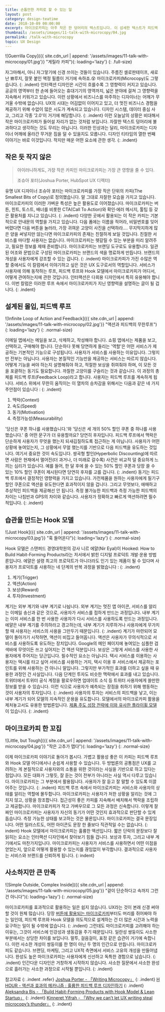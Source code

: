 ```yaml
---
title: 손톱만한 카피로 할 수 있는 일
layout: post
category: design-teatime
date: 2018-10-09 00:00:00
excerpt: 마이크로카피는 아주 작은 한 덩어리의 텍스트입니다. 이 섬세한 텍스트가 피드백 루프와 Hook 모델에서 어떤 역할을 맡는지 살펴봅니다.
thumbnail: /assets/images/11-talk-with-microcopy/04.jpg
permalink: /talk-with-microcopy
topic: UX Design
---
```


![Guerrilla Copy]({{ site.cdn_url | append: '/assets/images/11-talk-with-microcopy/01.jpg'}} "게릴라 카피"){: loading='lazy'}
{: .full-size}

자그마해서, 아니 자그맣기에 신경 쓰이는 것들이 있습니다. 주름진 셀로판테이프, 새로 난 뾰루지, 잘못 붙인 액정 필름이 거기에 속하죠.😵 마이크로카피(Microcopy)도 그렇습니다.
{: .indent}
인터랙션 디자인은 시간이 흐를수록 그 영향력이 커지고 있습니다. 공공의 영역부터 한 손에 들어오는 휴대기기의 영역까지, 넓은 분야에 걸쳐 그 영향력을 지속해서 키워가고 있습니다. 이런 상황에서 비즈니스를 마주하는 디자이너는 어깨가 무거울 수밖에 없습니다. UX의 시대는 어김없이 이어지고 있고, 더 멋진 비즈니스 경험을 제공하기 위해 수없이 많은 시도가 계속되고 있습니다. 디자인 시스템, 데이터 중심 사고, 그리고 각종 '2.0'이 거기에 해당합니다.
{: .indent}
이런 오늘날의 상황은 비대해서 작은 마이크로카피가 들어설 자리가 없는 것처럼 보입니다. 자잘한 텍스트 덩어리에 불과하다고 생각하는 것도 무리는 아닙니다. 이러한 인상과는 달리, 마이크로카피는 디자이너 어깨에 올라간 무거운 짐을 덜 수 있을지도 모릅니다. 디자인 티타임의 열한 번째 이야기는 바로 이것입니다. 작지만 매운 어떤 요소에 관한 생각.
{: .indent}

## 작은 듯 작지 않은

> 아이러니하게도, 가장 작은 카피인 마이크로카피는 가장 큰 영향을 줄 수 있다.
>
> 조슈아 포터(Joshua Porter, HubSpot UX 디렉터)

유명 UX 디자이너 조슈아 포터는 마이크로카피를 가장 작은 단위의 카피(The Smallest Bits of Copy)로 정의했습니다. 말 그대로 자잘한 모습을 가지고 있습니다. 마이크로카피의 이러한 가벼운 특성은 높은 활용도로 이어졌습니다. 마이크로카피는 버튼, 힌트, 토스트, 배너를 비롯한 CTA(Call To Action)와 확인·에러 메시지, 툴팁 등 갖은 활용처를 지니고 있습니다.
{: .indent}
다양한 곳에서 활용되는 이 작은 카피는 기본적으로 안내문의 역할을 가지고 있습니다. 다음 폼에는 이름을 적어라, 비밀번호를 잊어버렸다면 다음 버튼을 눌러라, 가장 귀여운 고양이 사진을 선택하라…. 무지막지하게 많은 양을 써넣지만 않는다면 마이크로카피의 존재는 친절하게 보일 것입니다. 친절한 서비스를 마다할 사용자는 없습니다. 마이크로카피는 헷갈릴 수 있는 부분을 미리 알려주고, 필요한 정보를 제때 준비합니다. 마이크로카피는 브랜딩 도구로도 유용합니다. 일관된 어조와 문법으로 구성된 마이크로카피는 브랜드의 색을 명료하게 만듭니다. 브랜드의 개성을 사용자에게 강조할 수 있는 겁니다.
{: .indent}
마이크로카피가 가진 수많은 역할 중에서도 이 칼럼에서 이야기하고 싶은 것은 UX 도구로서의 역할입니다. 서비스가 사용자에 의해 동작하는 루프, 피드백 루프와 Hook 모델에서 마이크로카피가 어디서, 어떻게 관여하는지에 관한 것입니다. 인터랙션은 다회용 디자인에서 특히 유용해야 합니다. 이번 칼럼은 이러한 루프 속에서 마이크로카피가 지닌 영향력을 설명하는 글이 될 겁니다.
{: .indent}

## 설계된 몰입, 피드백 루프

![Infinite Loop of Action and Feedback]({{ site.cdn_url | append: '/assets/images/11-talk-with-microcopy/02.jpg'}} "액션과 피드백의 무한루프"){: loading='lazy'}
{: .normal-size}

이메일 앱에서는 메일을 보고, 삭제하고, 작성해야 합니다. 쇼핑 앱에서는 제품을 보고, 선택하고, 구매해야 합니다. 단순하다 못해 당연하게 들리는 '역할'은 어떤 서비스가 제공하는 기본적인 기능으로 구성됩니다. 사용자가 서비스를 사용하는 이유입니다. 그렇지만 전부는 아닙니다. 사용자는 본질적인 기능만을 제공하는 서비스는 따르지 않습니다. 어떻게 기능을 써야 하는지 설명해줘야 하고, 적절한 보상을 쥐여줘야 하며, 이 모든 것을 포괄하는 동기도 필요합니다. 까칠한 고양이를 구슬리는 것과 같습니다. 이 과정의 총체를 피드백 루프(Feedback Loop)라고 합니다. 사용자는 피드백 루프를 계속하게 됩니다. 서비스 위에서 무한히 움직이는 이 열차의 승차감을 위해서는 다음과 같은 네 가지 주안점이 있습니다 :
{: .indent}

1. 맥락(Context)
2. 속도(Speed)
3. 동기(Motivation)
4. 측정가능성(Measurability)

'당신은 쿠폰 하나를 사용했습니다.'와 '당신은 세 개의 50% 할인 쿠폰 중 하나를 사용했습니다.' 중 어떤 문구가 더 유용할까요? 당연히 후자입니다. 피드백 루프에서 맥락은 단순하게 사용자가 무엇을 했는지 되새김질하도록 접근하는 게 아닙니다. 사용자가 어떤 상황에 놓여있는지, 그 상황에서 무얼 했는지를 기반으로 다음 피드백을 유도하는 것입니다. 여기서 중요한 것이 속도입니다. 쌍곡형 할인(Hyperbolic Discounting)에 따르면 사람은 현재에서 멀어진(더 과거나, 더 미래로 갈수록) 사건은 비교적 덜 중요하게 느끼는 심리가 있습니다. 예를 들어, 한 달 후에 쓸 수 있는 50% 할인 쿠폰과 당장 쓸 수 있는 10% 할인 쿠폰이 제시된다면 당연히 후자를 고를 겁니다.
{: .indent}
동기는 피드백 루프에서 결정적인 영향력을 가지고 있습니다. 가전제품을 원하는 사용자에게 필기구 할인 쿠폰으로 액션을 유도한다면 효과적이지 않을 겁니다. 그리고 무엇보다, 애매하고 추상적인 피드백을 제공해선 안 됩니다. 측정 불가능한 피드백과 측정 가능한 피드백의 차이는 나침반과 GPS의 차이와 같습니다. 사용자가 정확하고 빠르게 액션하려면 필수적입니다.
{: .indent}

## 습관을 만드는 Hook 모델

![Just Hook]({{ site.cdn_url | append: '/assets/images/11-talk-with-microcopy/03.jpg'}} "훅 들어온다"){: loading='lazy'}
{: .normal-size}

Hook 모델은 스탠퍼드 경영대학원의 강사 니르 에얄(Nir Eyal)이 Hooked: How to Build Habit-Forming Products라는 저서에서 밝힌 디지털 프로덕트 개발·운용 방법론입니다. 에얄은 설령 최고의 프로덕트가 아니더라도 인기 있는 제품이 될 수 있다며 사용자가 프로덕트를 사용하는 네 단계의 반복 과정을 밝혔습니다 :
{: .indent}

1. 계기(Trigger)
2. 액션(Action)
3. 보상(Reward)
4. 투자(Investment)

계기는 외부 계기와 내부 계기로 나뉩니다. 외부 계기는 멋진 앱 아이콘, 서비스를 알리는 이메일 송신과 같은 것으로, 사용자가 서비스를 접하게 만드는 과정입니다. 내부 계기는 이미 서비스를 한 번 사용한 사용자가 다시 서비스를 사용하도록 만드는 과정입니다. 에얄은 내부 계기를 주의하라고 경고하는데, 내부 계기가 지루하거나 사용자에게 무가치할 때 사용자는 서비스의 사용을 그만두기 때문입니다.
{: .indent}
계기가 마련되어 모델이 돌아가기 시작하면, 액션이 비집고 들어옵니다. 액션은 사용자가 무의식적으로 서비스를 사용하도록 유도하는 장치입니다. Google의 메인 페이지에 놓여있는 심플한 검색바에 무엇이든 쓰고 싶어지는 건 액션 덕분입니다. 보상은 그렇게 서비스를 사용한 사용자에게 주어지는 당근입니다. 필수적인 요소는 아닙니다. 택시 서비스를 이용하는 사용자는 택시를 타고 싶어 서비스를 사용하는 거지, 택시 이용 후 서비스에서 제공하는 포인트를 위해 사용하는 건 아니니 말입니다. 그렇지만 부가적인 효과를 더하고 싶을 때 유용한 과정인 건 사실입니다. 다음 단계인 투자도 비슷한 맥락에서 효과를 내고 있습니다. 트위터에서 트위터 공식 계정을 팔로우하면 업데이트 소식 등 트위터 사용자에게 쓸만한 정보를 받을 수 있습니다. 이런 식으로 사용자가 예측되는 장점을 취하기 위해 행동하는 것이 사용자의 투자입니다.
{: .indent}
사용자의 투자는 서비스의 피드백을 낳고, 이는 내부 계기가 되어 모델의 지속적인 운용을 유도합니다. 모델에서의 마이크로카피 활용을 제처놓고서도 유용한 방법론입니다. <a title='매거진 입맛 - 알아서 팔리는 제품을 만드는 제품 주도 성장(Product-led Growth) 방법론' href='/introduce-product-led-growth' target='_blank' rel='noopener'>제품 주도 성장 전략에 이와 유사한 플라이휠 모델</a>이 있습니다.
{: .indent}

## 마이크로카피 한 꼬집

![Little, but Tough]({{ site.cdn_url | append: '/assets/images/11-talk-with-microcopy/04.jpg'}} "작은 고추가 맵다"){: loading='lazy'}
{: .normal-size}

이제 마이크로카피 이야기로 돌아가 봅시다. 가볍고 활용성 좋은 이 카피는 피드백 루프와 Hook 모델 어디에서나 손쉽게 사용할 수 있습니다. 두 방법론의 공통점은 UX를 고려하는 게 본질적으로 사용자와의 소통을 위한 것이라는 사실을 기반으로 하고 있다는 점입니다. 모든 대화가 그렇듯, 잘 듣는 것이 전부가 아니라는 사실 역시 다루고 있습니다. 마이크로카피는 그 부분에서 활용됩니다. 사용자가 잘 듣고 잘 말할 수 있도록 이끌어주는 것입니다.
{: .indent}
피드백 루프 속에서 마이크로카피는 서비스와 사용자의 상태를 알리는 역할에 몰두합니다. 마이크로카피는 사용자가 처한 상황을 알리는 것에 그치지 않고, 상황을 창조합니다. 접근성이 좋은 카피를 지속해서 배치해서 맥락을 조립하고 제공합니다. 마이크로카피가 작고 가벼우므로 그 모든 과정은 신속합니다. 이렇게 잘 짜인 마이크로카피는 사용자가 자신의 동기가 어떤 것인지 효과적으로 판단할 수 있게 돕습니다. 측정 가능한 상태를 보고하는 것은 물론입니다. 마이크로카피는 결국 문장입니다. 어떤 일러스트도, 어떤 아이콘도 문장 한 줄보다 직관적일 수는 없습니다.
{: indent}
Hook 모델에서 마이크로카피는 훌륭한 액션입니다. 짧은 단락의 문장보다 잘 읽히는 요소는 인터랙션 디자인에서 찾아보기 힘들 겁니다. 보상과 투자, 그리고 내부 계기에서도 마찬가지입니다. 마이크로카피는 사용자가 서비스를 사용하면서 어떤 이점을 얻었는지, 앞으로 어떻게 활용할 수 있는지를 끊임없이 부각합니다. 결과적으로 사용자는 서비스와 브랜드를 신뢰하게 됩니다.
{: indent}

## 사소하지만 큰 만족

![Simple Outside, Complex Inside]({{ site.cdn_url | append: '/assets/images/11-talk-with-microcopy/05.jpg'}} "겉이 단순하다고 속까지 그런 건 아니다"){: loading='lazy'}
{: .normal-size}

마이크로카피를 효과적으로 활용하는 일은 쉽지 않습니다. UX라는 것이 본래 신경 써야 할 것이 원체 많습니다. 당장 [버튼에 활용되는 마이크로카피](https://www.invisionapp.com/inside-design/microcopy-destructive-actions)부터도 머리를 쥐어짜야 하는 일인데, 피드백 루프와 Hook 모델을 의도적으로 설계하는 건 더 많은 시간과 노력을 요구하는 일이 될 수밖에 없습니다.
{:  .indent}
그런데도 마이크로카피를 고려해야 하는 이유는, 그것이 서비스에 인강성과 생동감을 주기 때문입니다. 일란성 쌍둥이도 사소한 부분에서는 상당한 차이를 보입니다. 말투, 걸음걸이, 표정 같은 습관이 거기에 속합니다. 이런 사소한 개성이 쌍둥이를 한 명이 아닌 두 명의 인간으로 만듭니다. 마이크로카피도 같습니다. 브랜딩, 마케팅, 그리고 UX적 측면에서 서비스 고유의 개성을 만들어냅니다. 완성도 높은 마이크로카피는 사용자에게 신선하고 독특한 경험으로 남습니다.
{: .indent}
인간다운 디자인은 거창하게 시작하지 않습니다. 사소한 질문에서 사소한 완성으로 흘러가는 사소한 과정으로 시작될 뿐입니다.
{: .indent}

참고자료
{: .indent .refer}
[Joshua Porter - 「Writing Microcopy」](http://bokardo.com/archives/writing-microcopy/)
{: .indent}
[H HOUR - 액션과 효과의 메카니즘 : 훌륭한 피드백 루프 디자인하기](https://uxd.so/h/%ec%95%a1%ec%85%98%ea%b3%bc-%ed%9a%a8%ea%b3%bc%ec%9d%98-%eb%a9%94%ec%b9%b4%eb%8b%88%ec%a6%98-%ed%9b%8c%eb%a5%ad%ed%95%9c-%ed%94%bc%eb%93%9c%eb%b0%b1-%eb%a3%a8%ed%94%84-%eb%94%94%ec%9e%90%ec%9d%b8/)
{: .indent}
[Aleksandra Bis - 「Build Habit-Forming Products with Hook Model & Lean Startup」](https://blog.elpassion.com/build-habit-forming-products-with-hook-model-lean-startup-d6be3e0b911)
{: .indent}
[Kinneret Yifrah - 「Why we can’t let UX writing steal microcopy’s thunder」](https://www.invisionapp.com/inside-design/ux-writing-microcopy)
{: .indent}

